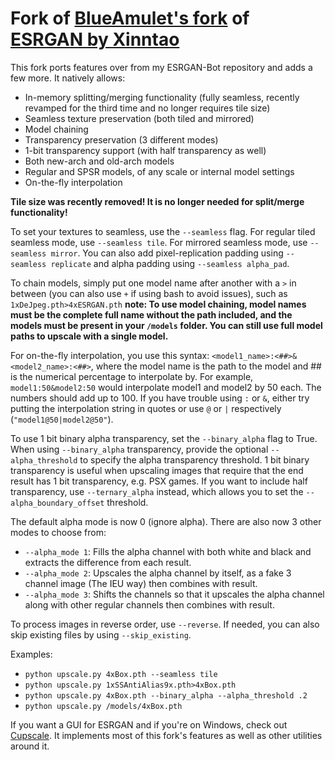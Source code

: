 # Fork of [BlueAmulet's fork](https://github.com/BlueAmulet/ESRGAN) of [ESRGAN by Xinntao](https://github.com/xinntao/ESRGAN)

This fork ports features over from my ESRGAN-Bot repository and adds a few more. It natively allows:

* In-memory splitting/merging functionality (fully seamless, recently revamped for the third time and no longer requires tile size)
* Seamless texture preservation (both tiled and mirrored)
* Model chaining
* Transparency preservation (3 different modes)
* 1-bit transparency support (with half transparency as well)
* Both new-arch and old-arch models
* Regular and SPSR models, of any scale or internal model settings
* On-the-fly interpolation

**Tile size was recently removed! It is no longer needed for split/merge functionality!**

To set your textures to seamless, use the `--seamless` flag. For regular tiled seamless mode, use `--seamless tile`. For mirrored seamless mode, use `--seamless mirror`. You can also add pixel-replication padding using `--seamless replicate` and alpha padding using `--seamless alpha_pad`.

To chain models, simply put one model name after another with a `>` in between (you can also use `+` if using bash to avoid issues), such as `1xDeJpeg.pth>4xESRGAN.pth` **note: To use model chaining, model names must be the complete full name without the path included, and the models must be present in your `/models` folder. You can still use full model paths to upscale with a single model.**

For on-the-fly interpolation, you use this syntax: `<model1_name>:<##>&<model2_name>:<##>`, where the model name is the path to the model and ## is the numerical percentage to interpolate by. For example, `model1:50&model2:50` would interpolate model1 and model2 by 50 each. The numbers should add up to 100. If you have trouble using `:` or `&`, either try putting the interpolation string in quotes or use `@` or `|` respectively (`"model1@50|model2@50"`).

To use 1 bit binary alpha transparency, set the `--binary_alpha` flag to True. When using `--binary_alpha` transparency, provide the optional `--alpha_threshold` to specify the alpha transparency threshold. 1 bit binary transparency is useful when upscaling images that require that the end result has 1 bit transparency, e.g. PSX games. If you want to include half transparency, use `--ternary_alpha` instead, which allows you to set the `--alpha_boundary_offset` threshold.

The default alpha mode is now 0 (ignore alpha). There are also now 3 other modes to choose from:

* `--alpha_mode 1`: Fills the alpha channel with both white and black and extracts the difference from each result.
* `--alpha_mode 2`: Upscales the alpha channel by itself, as a fake 3 channel image (The IEU way) then combines with result.
* `--alpha_mode 3`: Shifts the channels so that it upscales the alpha channel along with other regular channels then combines with result.

To process images in reverse order, use `--reverse`. If needed, you can also skip existing files by using `--skip_existing`.

Examples:

* `python upscale.py 4xBox.pth --seamless tile`
* `python upscale.py 1xSSAntiAlias9x.pth>4xBox.pth`
* `python upscale.py 4xBox.pth --binary_alpha --alpha_threshold .2`
* `python upscale.py /models/4xBox.pth`

If you want a GUI for ESRGAN and if you're on Windows, check out [Cupscale](https://github.com/n00mkrad/cupscale/). It implements most of this fork's features as well as other utilities around it.
